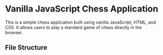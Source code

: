 # Vanilla JavaScript Chess Application

This is a simple chess application built using vanilla JavaScript, HTML, and CSS. It allows users to play a standard game of chess directly in the browser.

## File Structure
